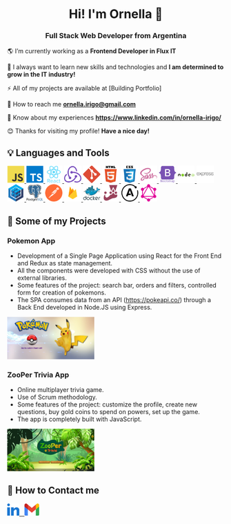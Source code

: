 <h1 align="center">Hi! I'm Ornella 👋</h1>
<h3 align="center">Full Stack Web Developer from Argentina</h3>

:earth_americas: I’m currently working as a **Frontend Developer in Flux IT**

:seedling: I always want to learn new skills and technologies and **I am determined to grow in the IT industry!**

:zap: All of my projects are available at [Building Portfolio]

:envelope_with_arrow: How to reach me **ornella.irigo@gmail.com**

:rocket: Know about my experiences **https://www.linkedin.com/in/ornella-irigo/**

:blush: Thanks for visiting my profile! **Have a nice day!**

## :bulb: Languages and Tools

<p align="left"> 
<a href="https://www.javascript.com/" target="blank" rel="noreferrer"> 
<img src="./assets/javascript.svg" alt="Javascript" width="40" height="40"/> 
</a>
<a href="https://www.typescriptlang.org/" target="_blank" rel="noreferrer"> 
<img src="./assets/typescript.svg"  alt="typescript" width="40" height="40"/> 
</a> 
<a href="https://reactjs.org/" target="blank" rel="noreferrer"> 
<img src="./assets/react.svg" alt="React" width="40" height="40"/> 
</a> 
<a href="https://redux.js.org" target="blank" rel="noreferrer"> 
<img src="./assets/redux.svg" alt="Redux" width="40" height="40"/> 
</a> 
<a href="https://git-scm.com/" target="blank" rel="noreferrer"> 
<img src="./assets/git.svg" alt="Git" width="40" height="40"/> 
</a> 
<a href="https://developer.mozilla.org/es/docs/Web/HTML" target="blank" rel="noreferrer"> 
<img src="./assets/html5.svg" alt="HTML5" width="40" height="40"/> 
</a> 
<a href="https://developer.mozilla.org/es/docs/Web/CSS" target="blank" rel="noreferrer"> 
<img src="./assets/css-3.svg" alt="CSS3" width="40" height="40"/> 
</a> 
<a href="https://sass-lang.com" target="_blank" rel="noreferrer"> 
<img src="./assets/sass.svg" alt="sass" width="40" height="40"/>
</a>
<a href="https://getbootstrap.com/" target="blank" rel="noreferrer"> 
<img src="./assets/bootstrap.svg" alt="Bootstrap" width="40" height="40"/> 
</a> 
<a href="https://nodejs.org" target="blank" rel="noreferrer"> 
<img src="./assets/nodejs.svg" alt="NodeJS" width="40" height="40"/> 
</a> 
<a href="https://expressjs.com" target="blank" rel="noreferrer"> 
<img src="./assets/express.svg" alt="ExpressJS" width="40" height="40"/> 
</a> 
<a href="https://sequelize.org/v5/" target="blank" rel="noreferrer"> 
<img src="./assets/sequelizejs.svg" alt="Sequelize" width="40" height="40"/> 
</a> 
<a href="https://www.postgresql.org" target="blank" rel="noreferrer"> 
<img src="./assets/postgresql.svg" alt="PostgreSQL" width="40" height="40"/> 
</a>
<a href="https://www.postman.com/" target="blank" rel="noreferrer"> 
<img src="./assets/postman.svg" alt="Postman" width="40" height="40"/> 
</a> 
<a href="https://firebase.google.com/" target="blank" rel="noreferrer"> 
<img src="./assets/firebase.svg" alt="Firebase" width="40" height="40"/> 
</a> 
<a href="https://www.docker.com/" target="_blank" rel="noreferrer"> 
<img src="./assets/docker.svg" alt="docker" width="40" height="40"/>
</a>
<a href="https://jestjs.io/" target="blank" rel="noreferrer"> 
<img src="./assets/jest.svg" alt="Jest" width="40" height="40"/> 
</a> 
<a href="https://graphql.org" target="_blank" rel="noreferrer"> 
<img src="./assets/apollo.svg" alt="apollo" width="40" height="40"/> 
</a>
<a href="https://www.apollographql.com/docs/react/" target="_blank" rel="noreferrer"> 
<img src="./assets/graphql.svg" alt="graphql" width="40" height="40"/> 
</a>
</p>

## :pushpin: Some of my Projects

<h3 align="left">Pokemon App</h3>

- Development of a Single Page Application using React for the Front End and Redux as state management. 
- All the components were developed with CSS without the use of external libraries.
- Some features of the project: search bar, orders and filters, controlled form for creation of pokemons.
- The SPA consumes data from an API (https://pokeapi.co/) through a Back End developed in Node.JS using Express.

<p>
<img width="40%" src='./images/PokemonApp1.png/'alt='pokemon'>
</p>

<h3 align="left">ZooPer Trivia App</h3>

- Online multiplayer trivia game.
- Use of Scrum methodology.
- Some features of the project: customize the profile, create new questions, buy gold coins to spend on powers, set up the game.
- The app is completely built with JavaScript. 

<p>
<img width="40%" src='./images/ZooperTrivia.jpg/'alt='zoopertrivia'>
</p>

## :round_pushpin: How to Contact me

<a href="https://www.linkedin.com/in/ornella-irigo/" target="blank" rel="noreferrer">
<img width="auto" height="28" src="./icons/LinkedIn.svg" alt='LinkedIn'/> &nbsp;
</a> 
<a href="mailto:ornella.irigo@gmail.com" target="blank" rel="noreferrer">
<img width="34" height="28" src="./icons/Gmail.png" alt='Gmail'/>
</a> 




